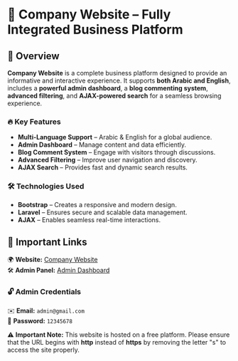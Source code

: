 # 🏢 Company Website – Fully Integrated Business Platform  

## 🌟 Overview  
**Company Website** is a complete business platform designed to provide an informative and interactive experience. It supports **both Arabic and English**, includes a **powerful admin dashboard**, a **blog commenting system**, **advanced filtering**, and **AJAX-powered search** for a seamless browsing experience.  

### 🔥 Key Features  
- **Multi-Language Support** – Arabic & English for a global audience.  
- **Admin Dashboard** – Manage content and data efficiently.  
- **Blog Comment System** – Engage with visitors through discussions.  
- **Advanced Filtering** – Improve user navigation and discovery.  
- **AJAX Search** – Provides fast and dynamic search results.  

### 🛠️ Technologies Used  
- **Bootstrap** – Creates a responsive and modern design.  
- **Laravel** – Ensures secure and scalable data management.  
- **AJAX** – Enables seamless real-time interactions.  

## 🔗 Important Links  
🌍 **Website:** [Company Website](http://company.wuaze.com)  
🛠️ **Admin Panel:** [Admin Dashboard](http://company.wuaze.com/admin)  

### 🔓 Admin Credentials  
✉️ **Email:** `admin@gmail.com`  
🔑 **Password:** `12345678`  

⚠️ **Important Note:** This website is hosted on a free platform. Please ensure that the URL begins with **http** instead of **https** by removing the letter "s" to access the site properly.  

